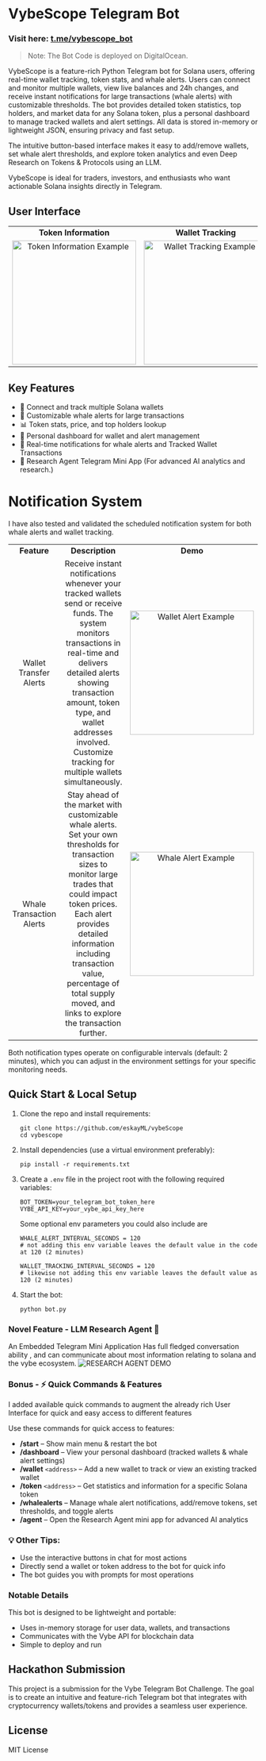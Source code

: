 # VybeScope Telegram Bot

### Visit here: [t.me/vybescope_bot](https://t.me/vybescope_bot)

>  Note: The Bot Code is deployed on DigitalOcean.

VybeScope is a feature-rich Python Telegram bot for Solana users, offering real-time wallet tracking, token stats, and whale alerts. Users can connect and monitor multiple wallets, view live balances and 24h changes, and receive instant notifications for large transactions (whale alerts) with customizable thresholds. The bot provides detailed token statistics, top holders, and market data for any Solana token, plus a personal dashboard to manage tracked wallets and alert settings. All data is stored in-memory or lightweight JSON, ensuring privacy and fast setup.

The intuitive button-based interface makes it easy to add/remove wallets, set whale alert thresholds, and explore token analytics and even Deep Research on Tokens & Protocols using an LLM.

VybeScope is ideal for traders, investors, and enthusiasts who want actionable Solana insights directly in Telegram.


## User Interface

<table style="border-collapse: collapse; border: none; text-align: center; width: 100%;">
   <tr style="border: none; font-weight: bold;">
      <td style="border: none;">Token Information</td>
      <td style="border: none;">Wallet Tracking</td>
      <td style="border: none;">Whale Alerts</td>
      <!-- <td style="border: none;">Research Mini App</td> -->
   </tr>
   <tr style="border: none;">
      <td style="border: none;"><img src="https://gcdnb.pbrd.co/images/BfKwMnzydfSI.gif" alt="Token Information Example" width="250"/></td>
      <td style="border: none;"><img src="https://gcdnb.pbrd.co/images/ThS1Oc8EBjFG.gif" alt="Wallet Tracking Example" width="250"/></td>
      <td style="border: none;"><img src="https://gcdnb.pbrd.co/images/Ex0lkuqCEHz3.gif" alt="Whale Alerts Sample" width="250"/></td>
      <!-- <td style="border: none;"><img src="https://gcdnb.pbrd.co/images/OVFVpoaVefRb.gif?o=1" alt="Research Mini App" width="250"/></td> -->
   </tr>
</table>


## Key Features
- 🔗 Connect and track multiple Solana wallets
- 🐋 Customizable whale alerts for large transactions
- 📊 Token stats, price, and top holders lookup
- 💼 Personal dashboard for wallet and alert management
- 🔔 Real-time notifications for whale alerts and Tracked Wallet Transactions
- 🤖 Research Agent Telegram Mini App (For advanced AI analytics and research.) 

# Notification System
I have also tested and validated the scheduled notification system for both whale alerts and wallet tracking.
<table style="border-collapse: collapse; border: none; text-align: center; width: 100%;">
   <tr style="border: none; font-weight: bold;">
      <td style="border: none; width: 33%;">Feature</td>
      <td style="border: none; width: 33%;">Description</td>
      <td style="border: none; width: 33%;">Demo</td>
   </tr>
   <tr style="border: none;">
      <td style="border: none; width: 33%;">Wallet Transfer Alerts</td>
      <td style="border: none; width: 33%;">Receive instant notifications whenever your tracked wallets send or receive funds. The system monitors transactions in real-time and delivers detailed alerts showing transaction amount, token type, and wallet addresses involved. Customize tracking for multiple wallets simultaneously.</td>
      <td style="border: none; width: 33%;"><img src="https://i.postimg.cc/HkQ8V3BY/wallet-tracking-demo.jpg" alt="Wallet Alert Example" width="250"/></td>
   </tr>
   <tr style="border: none;">
      <td style="border: none; width: 33%;">Whale Transaction Alerts</td>
      <td style="border: none; width: 33%;">Stay ahead of the market with customizable whale alerts. Set your own thresholds for transaction sizes to monitor large trades that could impact token prices. Each alert provides detailed information including transaction value, percentage of total supply moved, and links to explore the transaction further.</td>
      <td style="border: none; width: 33%;"><img src="https://i.postimg.cc/0NPMmmBp/whale-alert-demo.jpg" alt="Whale Alert Example" width="250"/></td>
   </tr>
</table>

Both notification types operate on configurable intervals (default: 2 minutes), which you can adjust in the environment settings for your specific monitoring needs.

## Quick Start & Local Setup
1. Clone the repo and install requirements:
   ```
   git clone https://github.com/eskayML/vybeScope
   cd vybescope
   ```

2. Install dependencies (use a virtual environment preferably):
   ```
   pip install -r requirements.txt
   ```

3. Create a `.env` file in the project root with the following required variables:
   ```
   BOT_TOKEN=your_telegram_bot_token_here
   VYBE_API_KEY=your_vybe_api_key_here
   ```

   Some optional env parameters you could also include are

   ```
   WHALE_ALERT_INTERVAL_SECONDS = 120 
   # not adding this env variable leaves the default value in the code at 120 (2 minutes)

   WALLET_TRACKING_INTERVAL_SECONDS = 120
   # likewise not adding this env variable leaves the default value as 120 (2 minutes)
   ```

4. Start the bot:
   ```
   python bot.py
   ```

### Novel Feature - LLM Research Agent 🤖
An Embedded Telegram Mini Application Has full fledged conversation ability , and can communicate about most information relating to solana and the vybe ecosystem.
![RESEARCH AGENT DEMO](https://i.ibb.co/zH0gGv7M/Whats-App-Image-2025-05-11-at-00-59-42-6d777cd9.jpg)


### Bonus - ⚡ Quick Commands & Features
I added available quick commands to augment the already rich User Interface for quick and easy access to different features

Use these commands for quick access to features:

- **/start** – Show main menu & restart the bot
- **/dashboard** – View your personal dashboard (tracked wallets & whale alert settings)
- **/wallet** `<address>` – Add a new wallet to track or view an existing tracked wallet
- **/token** `<address>` – Get statistics and information for a specific Solana token
- **/whalealerts** – Manage whale alert notifications, add/remove tokens, set thresholds, and toggle alerts
- **/agent** – Open the Research Agent mini app for advanced AI analytics


### 💡 Other Tips:

- Use the interactive buttons in chat for most actions
- Directly send a wallet or token address to the bot for quick info
- The bot guides you with prompts for most operations



### Notable Details

This bot is designed to be lightweight and portable:

- Uses in-memory storage for user data, wallets, and transactions
- Communicates with the Vybe API for blockchain data
- Simple to deploy and run

## Hackathon Submission

This project is a submission for the Vybe Telegram Bot Challenge. The goal is to create an intuitive and feature-rich Telegram bot that integrates with cryptocurrency wallets/tokens and provides a seamless user experience.

## License

MIT License